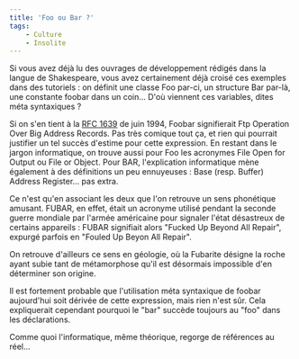 ```yaml
---
title: 'Foo ou Bar ?'
tags:
    - Culture
    - Insolite
---
```


Si vous avez déjà lu des ouvrages de développement rédigés dans la langue de
Shakespeare, vous avez certainement déjà croisé ces exemples dans des tutoriels
: on définit une classe Foo par-ci, un structure Bar par-là, une constante
foobar dans un coin… D'où viennent ces variables, dites méta syntaxiques ?

<!-- more -->

Si on s'en tient à la [RFC 1639](http://www.faqs.org/rfcs/rfc1639.html) de juin
1994, Foobar signifierait Ftp Operation Over Big Address Records. Pas très
comique tout ça, et rien qui pourrait justifier un tel succès d'estime pour
cette expression. En restant dans le jargon informatique, on trouve aussi pour
Foo les acronymes File Open for Output ou File or Object. Pour BAR,
l'explication informatique mène également à des définitions un peu ennuyeuses :
Base (resp. Buffer) Address Register… pas extra.

Ce n'est qu'en associant les deux que l'on retrouve un sens phonétique amusant.
FUBAR, en effet, était un acronyme utilisé pendant la seconde guerre mondiale
par l'armée américaine pour signaler l'état désastreux de certains appareils :
FUBAR signifiait alors "Fucked Up Beyond All Repair", expurgé parfois en "Fouled
Up Beyon All Repair".

On retrouve d'ailleurs ce sens en géologie, où la Fubarite désigne la roche
ayant subie tant de métamorphose qu'il est désormais impossible d'en déterminer
son origine.

Il est fortement probable que l'utilisation méta syntaxique de foobar
aujourd'hui soit dérivée de cette expression, mais rien n'est sûr. Cela
expliquerait cependant pourquoi le "bar" succède toujours au "foo" dans les
déclarations.

Comme quoi l'informatique, même théorique, regorge de références au réel…

